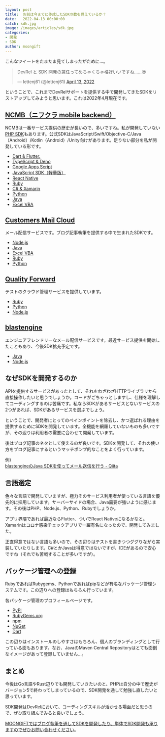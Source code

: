 ```yaml
---
layout: post
title:  お前は今までに作成したSDKの数を覚えているか？
date:   2022-04-13 00:00:00
catch: sdk.jpg
image: /images/articles/sdk.jpg
categories:
- 開発
- SDK
author: moongift
---
```


こんなツイートをたまたま見てしまったがために…。

<blockquote class="twitter-tweet" data-partner="tweetdeck"><p lang="ja" dir="ltr">DevRel と SDK 開発の兼任ってめちゃくちゃ格好いいですね……😍</p>&mdash; lettenj61 (@lettenj61) <a href="https://twitter.com/lettenj61/status/1514088366928973825?ref_src=twsrc%5Etfw">April 13, 2022</a></blockquote>
<script async src="https://platform.twitter.com/widgets.js" charset="utf-8"></script>

ということで、これまでDevRelサポートを提供する中で開発してきたSDKをリストアップしてみようと思います。これは2022年4月現在です。

## [NCMB（ニフクラ mobile backend）](https://mbaas.nifcloud.com/)

NCMBは一番サービス提供の歴史が長いので、多いですね。私が開発していない[PHP SDK](https://github.com/NCMBMania/php-ncmb)もあります。公式SDKはJavaScript/Swift/Objective-C/Java（Android）/Kotlin（Android）/Unity向けがあります。足りない部分を私が開発している形です。

* [Dart & Flutter.](https://github.com/NCMBMania/ncmb-dart)
* [TypeScript & Deno](https://github.com/NCMBMania/ncmb_deno)
* [Google Apps Script](https://github.com/NCMBMania/ncmb_gas)
* [JavaScript SDK（軽量版）](https://github.com/NCMBMania/ncmb_js_light)
* [React Native](https://github.com/NCMBMania/ncmb-react-native)
* [Ruby](https://github.com/NCMBMania/ncmb-ruby-client)
* [C# & Xamarin](https://github.com/NCMBMania/ncmb_xamarin)
* [Python](https://github.com/NCMBMania/ncmb_py)
* [Java](https://github.com/NCMBMania/java-sdk)
* [Excel VBA](https://github.com/NCMBMania/ncmb-excel)

## [Customers Mail Cloud](https://smtps.jp/)

メール配信サービスです。ブログ記事執筆を提供する中で生まれたSDKです。

* [Node.js](https://github.com/goofmint/CustomersMailCloud-js)
* [Java](https://github.com/goofmint/Customers-Mail-Cloud-Java)
* [Excel VBA](https://github.com/goofmint/Customers-Mail-Cloud-VBA)
* [Ruby](https://github.com/goofmint/CustmersMailCloud-rb)
* [Python](https://github.com/goofmint/CustomersMailCloudPy)

## [Quality Forward](https://www.veriserve.co.jp/qualityforward/)

テストのクラウド管理サービスを提供しています。

* [Ruby](https://github.com/goofmint/qualityforward-rb)
* [Python](https://github.com/goofmint/qualityforward-py)
* [Node.js](https://github.com/goofmint/qualityforward-node)

## [blastengine](https://blastengine.jp/)

エンジニアフレンドリーなメール配信サービスです。最近サービス提供を開始したこともあり、今後SDK拡充予定です。

* [Java](https://github.com/blastengineMania/blastengine-java)
* [Node.js](https://github.com/blastengineMania/blastengine-node)

## なぜSDKを開発するのか

APIを提供するサービスがあったとして、それをわざわざHTTPライブラリから直接操作したいと思うでしょうか。コードがごちゃっとしますし、仕様を理解してコーディングするのは苦痛です。私ならSDKがあるサービスとないサービスの2つがあれば、SDKがあるサービスを選ぶでしょう。

ということで、開発者にとってのペインポイントを除去し、かつ選ばれる理由を提供するためにSDKを開発しています。全機能を網羅していないものも多いですが、その辺りは利用者の需要に合わせて開発しています。

後はブログ記事のネタとして使えるのが良いです。SDKを開発して、それの使い方をブログ記事にするというマッチポンプ的なことをよく行っています。

例）  
[blastengineのJava SDKを使ってメール送信を行う - Qiita](https://qiita.com/goofmint/items/b7498e17e6e3b136660d)

## 言語選定

色々な言語で開発していますが、極力そのサービス利用者が使っている言語を優先的に採用しています。サーバーサイドの場合、Java需要が強いように感じます。その後はPHP、Node.js、Python、Rubyでしょうか。

アプリ界隈であれば最近ならFlutter、ついでReact Nativeになるかなと。Xamarinはコロナ感染チェックアプリで一躍有名になったので、開発してみました。

正直得意ではない言語も多いので、その辺りはテストを書きつつググりながら実装していたりします。C#とかJavaは得意ではないですが、IDEがあるので安心ですね（それでも苦戦することが多いですが）。

## パッケージ管理への登録

RubyであればRubygems、Pythonであればpipなどが有名なパッケージ管理システムです。この辺りへの登録はもちろん行っています。

各パッケージ管理のプロフィールページです。

- [PyPI](https://pypi.org/user/goofmint/)
- [RubyGems.org](https://rubygems.org/profiles/moongift)
- [npm](https://www.npmjs.com/~moongift)
- [NuGet](https://www.nuget.org/profiles/goofmint)
- [Dart](https://pub.dev/packages/ncmb)

この辺りはインストールのしやすさはもちろん、個人のブランディングとして行っている面もあります。なお、JavaのMaven Central Repositoryはとても面倒なイメージがあって登録していません…。

## まとめ

今後はGo言語やRust辺りでも開発していきたいのと、PHPは自分の中で歴史がバージョン5で終わってしまっているので、SDK開発を通して勉強し直したいと思っています。

SDK開発はDevRelにおいて、コーディングスキルが活かせる場面だと思うので、ぜひ取り組んでみると良いでしょう。

[MOONGIFTではブログ執筆を通してSDKを開発したり、単体でSDK開発も承りますのでぜひお問い合わせください](/contact)。
